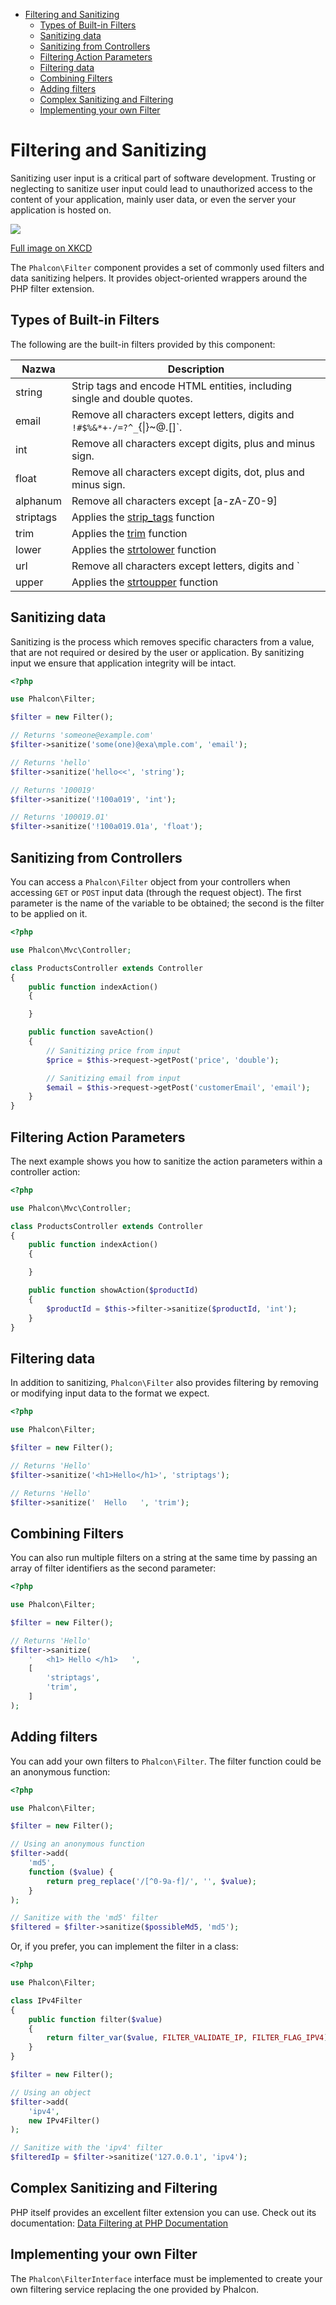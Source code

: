 <div class='article-menu'>
  <ul>
    <li>
      <a href="#overview">Filtering and Sanitizing</a> 
      <ul>
        <li>
          <a href="#types">Types of Built-in Filters</a>
        </li>
        <li>
          <a href="#sanitizing">Sanitizing data</a>
        </li>
        <li>
          <a href="#sanitizing-from-controllers">Sanitizing from Controllers</a>
        </li>
        <li>
          <a href="#filtering-action-parameters">Filtering Action Parameters</a>
        </li>
        <li>
          <a href="#filtering-data">Filtering data</a>
        </li>
        <li>
          <a href="#combining-filters">Combining Filters</a>
        </li>
        <li>
          <a href="#adding-filters">Adding filters</a>
        </li>
        <li>
          <a href="#complex-sanitization-filtering">Complex Sanitizing and Filtering</a>
        </li>
        <li>
          <a href="#custom">Implementing your own Filter</a>
        </li>
      </ul>
    </li>
  </ul>
</div>

<a name='overview'></a>

# Filtering and Sanitizing

Sanitizing user input is a critical part of software development. Trusting or neglecting to sanitize user input could lead to unauthorized access to the content of your application, mainly user data, or even the server your application is hosted on.

![](/images/content/filter-sql.png)

[Full image on XKCD](http://xkcd.com/327)

The `Phalcon\Filter` component provides a set of commonly used filters and data sanitizing helpers. It provides object-oriented wrappers around the PHP filter extension.

<a name='types'></a>

## Types of Built-in Filters

The following are the built-in filters provided by this component:

| Nazwa     | Description                                                                              |
| --------- | ---------------------------------------------------------------------------------------- |
| string    | Strip tags and encode HTML entities, including single and double quotes.                 |
| email     | Remove all characters except letters, digits and `!#$%&*+-/=?^_`{\|}~@.[]`.        |
| int       | Remove all characters except digits, plus and minus sign.                                |
| float     | Remove all characters except digits, dot, plus and minus sign.                           |
| alphanum  | Remove all characters except [a-zA-Z0-9]                                                 |
| striptags | Applies the [strip_tags](http://www.php.net/manual/en/function.strip-tags.php) function  |
| trim      | Applies the [trim](http://www.php.net/manual/en/function.trim.php) function              |
| lower     | Applies the [strtolower](http://www.php.net/manual/en/function.strtolower.php) function  |
| url       | Remove all characters except letters, digits and `|`$-_.+!*'(),{}[]<>#%";/?:@&=.^~\\` |
| upper     | Applies the [strtoupper](http://www.php.net/manual/en/function.strtoupper.php) function  |

<a name='sanitizing'></a>

## Sanitizing data

Sanitizing is the process which removes specific characters from a value, that are not required or desired by the user or application. By sanitizing input we ensure that application integrity will be intact.

```php
<?php

use Phalcon\Filter;

$filter = new Filter();

// Returns 'someone@example.com'
$filter->sanitize('some(one)@exa\mple.com', 'email');

// Returns 'hello'
$filter->sanitize('hello<<', 'string');

// Returns '100019'
$filter->sanitize('!100a019', 'int');

// Returns '100019.01'
$filter->sanitize('!100a019.01a', 'float');
```

<a name='sanitizing-from-controllers'></a>

## Sanitizing from Controllers

You can access a `Phalcon\Filter` object from your controllers when accessing `GET` or `POST` input data (through the request object). The first parameter is the name of the variable to be obtained; the second is the filter to be applied on it.

```php
<?php

use Phalcon\Mvc\Controller;

class ProductsController extends Controller
{
    public function indexAction()
    {

    }

    public function saveAction()
    {
        // Sanitizing price from input
        $price = $this->request->getPost('price', 'double');

        // Sanitizing email from input
        $email = $this->request->getPost('customerEmail', 'email');
    }
}
```

<a name='filtering-action-parameters'></a>

## Filtering Action Parameters

The next example shows you how to sanitize the action parameters within a controller action:

```php
<?php

use Phalcon\Mvc\Controller;

class ProductsController extends Controller
{
    public function indexAction()
    {

    }

    public function showAction($productId)
    {
        $productId = $this->filter->sanitize($productId, 'int');
    }
}
```

<a name='filtering-data'></a>

## Filtering data

In addition to sanitizing, `Phalcon\Filter` also provides filtering by removing or modifying input data to the format we expect.

```php
<?php

use Phalcon\Filter;

$filter = new Filter();

// Returns 'Hello'
$filter->sanitize('<h1>Hello</h1>', 'striptags');

// Returns 'Hello'
$filter->sanitize('  Hello   ', 'trim');
```

<a name='combining-filters'></a>

## Combining Filters

You can also run multiple filters on a string at the same time by passing an array of filter identifiers as the second parameter:

```php
<?php

use Phalcon\Filter;

$filter = new Filter();

// Returns 'Hello'
$filter->sanitize(
    '   <h1> Hello </h1>   ',
    [
        'striptags',
        'trim',
    ]
);
```

<a name='adding-filters'></a>

## Adding filters

You can add your own filters to `Phalcon\Filter`. The filter function could be an anonymous function:

```php
<?php

use Phalcon\Filter;

$filter = new Filter();

// Using an anonymous function
$filter->add(
    'md5',
    function ($value) {
        return preg_replace('/[^0-9a-f]/', '', $value);
    }
);

// Sanitize with the 'md5' filter
$filtered = $filter->sanitize($possibleMd5, 'md5');
```

Or, if you prefer, you can implement the filter in a class:

```php
<?php

use Phalcon\Filter;

class IPv4Filter
{
    public function filter($value)
    {
        return filter_var($value, FILTER_VALIDATE_IP, FILTER_FLAG_IPV4);
    }
}

$filter = new Filter();

// Using an object
$filter->add(
    'ipv4',
    new IPv4Filter()
);

// Sanitize with the 'ipv4' filter
$filteredIp = $filter->sanitize('127.0.0.1', 'ipv4');
```

<a name='complex-sanitization-filtering'></a>

## Complex Sanitizing and Filtering

PHP itself provides an excellent filter extension you can use. Check out its documentation: [Data Filtering at PHP Documentation](http://www.php.net/manual/en/book.filter.php)

<a name='custom'></a>

## Implementing your own Filter

The `Phalcon\FilterInterface` interface must be implemented to create your own filtering service replacing the one provided by Phalcon.